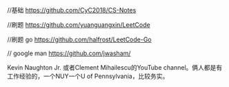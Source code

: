 //基础
https://github.com/CyC2018/CS-Notes

//刷题
https://github.com/yuanguangxin/LeetCode

//刷题 go
https://github.com/halfrost/LeetCode-Go

// google man
https://github.com/jwasham/



Kevin Naughton Jr. 或者Clement Mihailescu的YouTube channel。俩人都是有工作经验的，一个NUY一个U of Pennsylvania，比较务实。

